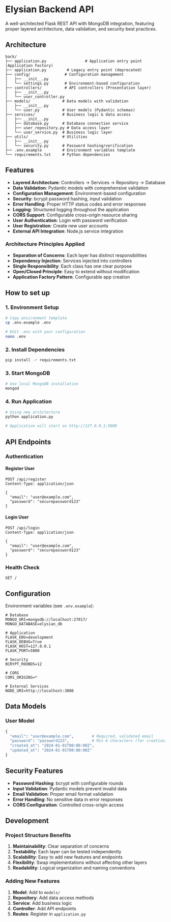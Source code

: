 # Elysian Backend API

A well-architected Flask REST API with MongoDB integration, featuring proper layered architecture, data validation, and security best practices.

## Architecture

```
back/
├── application.py                 # Application entry point (Application Factory)
├── application.py         # Legacy entry point (deprecated)
├── config/               # Configuration management
│   ├── __init__.py
│   └── settings.py       # Environment-based configuration
├── controllers/          # API controllers (Presentation layer)
│   ├── __init__.py
│   └── user_controller.py
├── models/              # Data models with validation
│   ├── __init__.py
│   └── user.py          # User models (Pydantic schemas)
├── services/            # Business logic & data access
│   ├── __init__.py
│   ├── database.py      # Database connection service
│   ├── user_repository.py # Data access layer
│   └── user_service.py  # Business logic layer
├── utils/               # Utilities
│   ├── __init__.py
│   └── security.py      # Password hashing/verification
├── .env.example         # Environment variables template
└── requirements.txt     # Python dependencies
```

## Features

- **Layered Architecture**: Controllers → Services → Repository → Database
- **Data Validation**: Pydantic models with comprehensive validation
- **Configuration Management**: Environment-based configuration
- **Security**: bcrypt password hashing, input validation
- **Error Handling**: Proper HTTP status codes and error responses
- **Logging**: Structured logging throughout the application
- **CORS Support**: Configurable cross-origin resource sharing
- **User Authentication**: Login with password verification
- **User Registration**: Create new user accounts
- **External API Integration**: Node.js service integration

### **Architecture Principles Applied**
- **Separation of Concerns**: Each layer has distinct responsibilities
- **Dependency Injection**: Services injected into controllers
- **Single Responsibility**: Each class has one clear purpose
- **Open/Closed Principle**: Easy to extend without modification
- **Application Factory Pattern**: Configurable app creation

## How to set up

### 1. Environment Setup
```bash
# Copy environment template
cp .env.example .env

# Edit .env with your configuration
nano .env
```

### 2. Install Dependencies
```bash
pip install -r requirements.txt
```

### 3. Start MongoDB
```bash
# Use local MongoDB installation
mongod
```

### 4. Run Application
```bash
# Using new architecture
python application.py

# Application will start on http://127.0.0.1:5000
```

## API Endpoints

### Authentication

#### Register User
```http
POST /api/register
Content-Type: application/json

{
  "email": "user@example.com",
  "password": "securepassword123"
}
```

#### Login User
```http
POST /api/login
Content-Type: application/json

{
  "email": "user@example.com",
  "password": "securepassword123"
}
```

### Health Check
```http
GET /
```

## Configuration

Environment variables (see `.env.example`):

```env
# Database
MONGO_URI=mongodb://localhost:27017/
MONGO_DATABASE=elysian_db

# Application
FLASK_ENV=development
FLASK_DEBUG=True
FLASK_HOST=127.0.0.1
FLASK_PORT=5000

# Security
BCRYPT_ROUNDS=12

# CORS
CORS_ORIGINS=*

# External Services
NODE_URI=http://localhost:3000
```

## Data Models

### User Model
```python
{
  "email": "user@example.com",        # Required, validated email
  "password": "password123",          # Min 6 characters (for creation)
  "created_at": "2024-01-01T00:00:00Z",
  "updated_at": "2024-01-01T00:00:00Z"
}
```

## Security Features

- **Password Hashing**: bcrypt with configurable rounds
- **Input Validation**: Pydantic models prevent invalid data
- **Email Validation**: Proper email format validation
- **Error Handling**: No sensitive data in error responses
- **CORS Configuration**: Controlled cross-origin access

## Development

### Project Structure Benefits

1. **Maintainability**: Clear separation of concerns
2. **Testability**: Each layer can be tested independently  
3. **Scalability**: Easy to add new features and endpoints
4. **Flexibility**: Swap implementations without affecting other layers
5. **Readability**: Logical organization and naming conventions

### Adding New Features

1. **Model**: Add to `models/`
2. **Repository**: Add data access methods
3. **Service**: Add business logic
4. **Controller**: Add API endpoints
5. **Routes**: Register in `application.py`